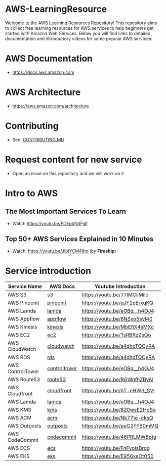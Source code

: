 # AWS-LearningResource

Welcome to the AWS Learning Resources Repository! This repository aims to collect free learning resources for AWS services to help beginners get started with Amazon Web Services. Below you will find links to detailed documentation and introductory videos for some popular AWS services:

# AWS Documentation

- https://docs.aws.amazon.com

# AWS Architecture

- https://aws.amazon.com/architecture

# Contributing

- See: [CONTRIBUTING.MD](./CONTRIBUTING.md)

# Request content for new service

- Open an issue on this repository and we will work on it

# Intro to AWS

## The Most Important Services To Learn

- Watch https://youtu.be/FDEpdNdFglI

## Top 50+ AWS Services Explained in 10 Minutes

- Watch: https://youtu.be/JIbIYCM48to (by **Fireship**)

# Service introduction
| Service Name | AWS Docs | Youtube Introduction |
|--------------|----------|---------------------|
| AWS S3 | [s3](https://docs.aws.amazon.com/s3) | https://youtu.be/77lMCiiMilo |
| AWS Pinpoint | [pinpoint](https://aws.amazon.com/pinpoint/) | https://youtu.be/qJF1pErxqKQ |
| AWS Lamda | [lamda](https://docs.aws.amazon.com/lambda/index.html) | https://youtu.be/eOBq__h4OJ4 |
| AWS Appflow | [appflow](https://docs.aws.amazon.com/appflow/index.html) | https://youtu.be/6NSxo5syl40 |
| AWS Kinesis | [kinesis](https://docs.aws.amazon.com/kinesis/index.html) | https://youtu.be/MbEfiX4sMXc |
| AWS EC2 | [ec2](https://docs.aws.amazon.com/ec2/) | https://youtu.be/TsRBftzZsQo |
| AWS CloudWatch | [cloudwatch](https://docs.aws.amazon.com/cloudwatch/) | https://youtu.be/a4dhoTQCyRA |
| AWS RDS | [rds](https://docs.aws.amazon.com/rds) | https://youtu.be/a4dhoTQCyRA |
| AWS ControlTower  | [controltower](https://docs.aws.amazon.com/controltower) | https://youtu.be/eOBq__h4OJ4 |
| AWS Route53 | [route53](https://docs.aws.amazon.com/route53) | https://youtu.be/RGWgfhZByAI |
| AWS Cloudfront | [cloudfront](https://docs.aws.amazon.com/cloudfront) | https://youtu.be/AT-nHW3_SVI |
| AWS Lamda | [lamda](https://docs.aws.amazon.com/lambda/index.html) | https://youtu.be/eOBq__h4OJ4 |
| AWS KMS | [kms](https://docs.aws.amazon.com/kms) | https://youtu.be/8Z0wsE2HoSo |
| AWS ACM | [acm](https://docs.aws.amazon.com/acm) | https://youtu.be/Nk77te-cksQ |
| AWS Outposts | [outposts](https://docs.aws.amazon.com/outposts/index.html) | https://youtu.be/ppG2FFB0mMQ |
| AWS CodeCommit | [codecommit](https://docs.aws.amazon.com/codecommit) | https://youtu.be/46PRLMW8otg |
| AWS ECS | [ecs](https://docs.aws.amazon.com/ecs/) | https://youtu.be/FnFvpIsBrog |
| AWS EKS | [eks](https://docs.aws.amazon.com/eks/) | https://youtu.be/E956xeOt050 |

